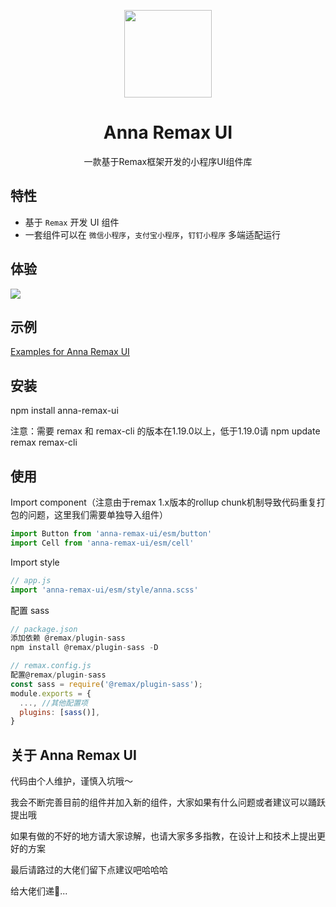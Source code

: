 <p align="center">
  <img width="140" src="https://smebimage.fuliaoyi.com/FoMXNlKdZt9UqufDkPony8ztWKsU">
</p>

<h1 align="center">Anna Remax UI</h1>

<div align="center">一款基于Remax框架开发的小程序UI组件库</div>

## 特性

- 基于 `Remax` 开发 UI 组件
- 一套组件可以在 `微信小程序`，`支付宝小程序`，`钉钉小程序` 多端适配运行

## 体验

<img src="https://smebimage.fuliaoyi.com/FrWM_L5llswAfkEfefnXKEFJwutl">

## 示例

[Examples for Anna Remax UI](https://github.com/AnnaSearl/examples-anna-remax-ui)

## 安装

npm install anna-remax-ui

注意：需要 remax 和 remax-cli 的版本在1.19.0以上，低于1.19.0请 npm update remax remax-cli

## 使用

Import component（注意由于remax 1.x版本的rollup chunk机制导致代码重复打包的问题，这里我们需要单独导入组件）

```js
import Button from 'anna-remax-ui/esm/button'
import Cell from 'anna-remax-ui/esm/cell'
```

Import style

```js
// app.js
import 'anna-remax-ui/esm/style/anna.scss'
```

配置 sass
```js
// package.json
添加依赖 @remax/plugin-sass
npm install @remax/plugin-sass -D

// remax.config.js
配置@remax/plugin-sass
const sass = require('@remax/plugin-sass');
module.exports = {
  ..., //其他配置项
  plugins: [sass()],
}
```

## 关于 Anna Remax UI

代码由个人维护，谨慎入坑哦～

我会不断完善目前的组件并加入新的组件，大家如果有什么问题或者建议可以踊跃提出哦

如果有做的不好的地方请大家谅解，也请大家多多指教，在设计上和技术上提出更好的方案

最后请路过的大佬们留下点建议吧哈哈哈

给大佬们递🍵...


